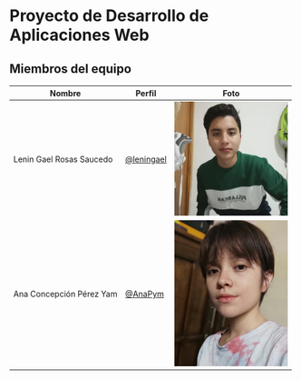 # Proyecto de Desarrollo de Aplicaciones Web
## Miembros del equipo
| Nombre | Perfil | Foto |
| -- | -- | -- |
| Lenin Gael Rosas Saucedo | [@leningael](https://github.com/leningael)| <img src="/miembros-equipo/foto-lenin.jpg" width="200"> |
| Ana Concepción Pérez Yam | [@AnaPym](https://github.com/AnaPym)| <img src="/miembros-equipo/foto-ana.jpg" width="200"> |
